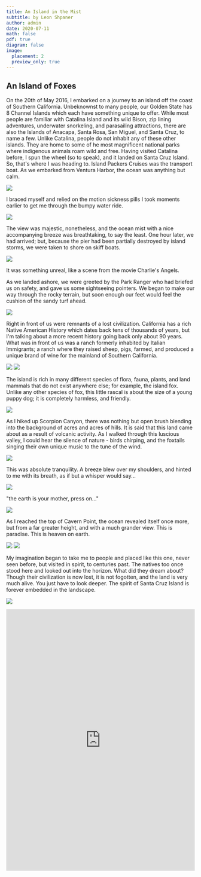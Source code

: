 ```yaml
---
title: An Island in the Mist
subtitle: by Leon Shpaner
author: admin
date: 2020-07-11
math: false
pdf: true
diagram: false
image: 
  placement: 2
  preview_only: true
---
```



## An Island of Foxes

On the 20th of May 2016, I embarked on a journey to an island off the coast of Southern California. Unbeknownst to many people, our Golden State has 8 Channel Islands which each have something unique to offer. While most people are familiar with Catalina Island and its wild Bison, zip lining adventures, underwater snorkeling, and parasailing attractions, there are also the Islands of Anacapa, Santa Rosa, San Miguel, and Santa Cruz, to name a few. Unlike Catalina, people do not inhabit any of these other islands. They are home to some of he most magnificent national parks where indigenous animals roam wild and free. Having visited Catalina before, I spun the wheel (so to speak), and it landed on Santa Cruz Island. So, that's where I was heading to. Island Packers Cruises was the transport boat. As we embarked from Ventura Harbor, the ocean was anything but calm. 

![](2.jpg)

I braced myself and relied on the motion sickness pills I took moments earlier to get me through the bumpy water ride. 

![](3.jpg)

The view was majestic, nonetheless, and the ocean mist with a nice accompanying breeze was breathtaking, to say the least. One hour later, we had arrived; but, because the pier had been partially destroyed by island storms, we were taken to shore on skiff boats. 

![](4.jpg)

It was something unreal, like a scene from the movie Charlie's Angels.

As we landed ashore, we were greeted by the Park Ranger who had briefed us on safety, and gave us some sightseeing  pointers. We began to make our way through the rocky terrain, but soon enough our feet would feel the cushion of the sandy turf ahead. 

![](5.jpg)

Right in front of us were remnants of a lost civilization. California has a rich Native American History which dates back tens of thousands of years, but I'm talking about a more recent history going back only about 90 years. What was in front of us was a ranch formerly inhabited by Italian Immigrants; a ranch where they raised sheep, pigs, farmed, and produced a unique brand of wine for the mainland of Southern California. 

![](6.jpg)
![](7.jpg)

The island is rich in many different species of flora, fauna, plants, and land mammals that do not exist anywhere else; for example, the island fox. Unlike any other species of fox, this little rascal is about the size of a young puppy dog; it is completely harmless, and friendly. 

![](8.jpg)

As I hiked up Scorpion Canyon, there was nothing but open brush blending into the background of acres and acres of hills. It is said that this land came about as a result of volcanic activity. As I walked through this luscious valley, I could hear the silence of nature - birds chirping, and the foxtails singing their own unique music to the tune of the wind. 

![](9.jpg)

This was absolute tranquility. A breeze blew over my shoulders, and hinted to me with its breath, as if but a whisper would say... 

![](10.jpg)

"the earth is your mother, press on..."  

![](1.jpg)

As I reached the top of Cavern Point, the ocean revealed itself once more, but from a far greater height, and with a much grander view. This is paradise. This is heaven on earth.

![](11.jpg)
![](12.jpg)

My imagination began to take me to people and placed like this one, never seen before, but visited in spirit, to centuries past. The natives too once stood here and looked out into the horizon. What did they dream about? Though their civilization is now lost, it is not fogotten, and the land is very much alive. You just have to look deeper. The spirit of Santa Cruz Island is forever embedded in the landscape. 

![](13.jpg)

<!-- blank line -->
<iframe width="100%" height="700px" src="https://www.youtube.com/embed/uF97b-YwfUA" frameborder="0" allow="accelerometer; autoplay; encrypted-media; gyroscope; picture-in-picture" allowfullscreen></iframe>
<!-- blank line -->
